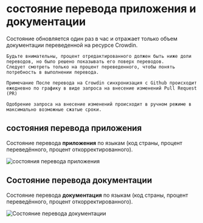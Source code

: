 # состояние перевода приложения и документации

Состояние обновляется один раз в час и отражает только объем документации переведенной на ресурсе Crowdin.

```{tip}
Будьте внимательны, процент отредактированного должен быть ниже доли переводов, но было решено показывать его поверх переводов.
Следует смотреть только на процент переведенного, чтобы понять потребность в выполнении перевода.
```

```{admonition} needed time for final publication
Примечание После перевода на Crowdin синхронизация с Github происходит ежедневно по графику в виде запроса на внесение изменений Pull Request (PR)

Одобрение запроса на внесение изменений происходит в ручном режиме в максимально возможные сжатые сроки.
```

## состояния перевода приложения

Состояние перевода **приложения** по языкам (код страны, процент переведённого, процент откорректированного).

![состояния перевода приложения](https://badges.awesome-crowdin.com/translation-13588158-309752.png)

## Состояние перевода документации

Состояние перевода **документация** по языкам (код страны, процент переведённого, процент откорректированного).

![Состояние перевода документации](https://badges.awesome-crowdin.com/translation-13588158-310610.png)
